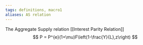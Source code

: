 ```yaml
---
tags: definitions, macro1
aliases: AS relation 
---
```

The Aggregate Supply relation [[Interest Parity Relation]]
$$
P = P^{e}(1+\mu)F\left(1-\frac{Y}{L},z\right)
$$
